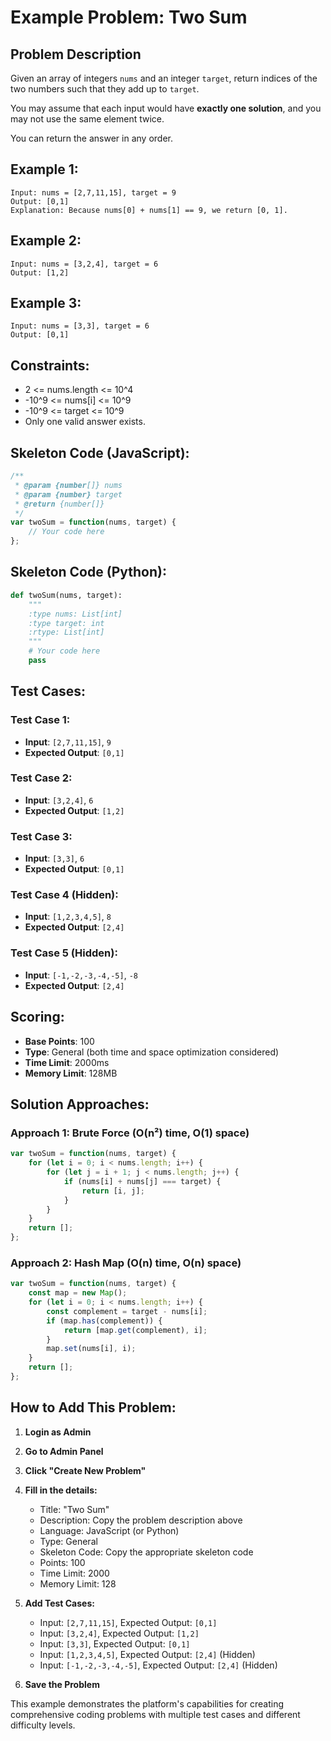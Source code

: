 # Example Problem: Two Sum

## Problem Description

Given an array of integers `nums` and an integer `target`, return indices of the two numbers such that they add up to `target`.

You may assume that each input would have **exactly one solution**, and you may not use the same element twice.

You can return the answer in any order.

## Example 1:
```
Input: nums = [2,7,11,15], target = 9
Output: [0,1]
Explanation: Because nums[0] + nums[1] == 9, we return [0, 1].
```

## Example 2:
```
Input: nums = [3,2,4], target = 6
Output: [1,2]
```

## Example 3:
```
Input: nums = [3,3], target = 6
Output: [0,1]
```

## Constraints:
- 2 <= nums.length <= 10^4
- -10^9 <= nums[i] <= 10^9
- -10^9 <= target <= 10^9
- Only one valid answer exists.

## Skeleton Code (JavaScript):
```javascript
/**
 * @param {number[]} nums
 * @param {number} target
 * @return {number[]}
 */
var twoSum = function(nums, target) {
    // Your code here
};
```

## Skeleton Code (Python):
```python
def twoSum(nums, target):
    """
    :type nums: List[int]
    :type target: int
    :rtype: List[int]
    """
    # Your code here
    pass
```

## Test Cases:

### Test Case 1:
- **Input**: `[2,7,11,15]`, `9`
- **Expected Output**: `[0,1]`

### Test Case 2:
- **Input**: `[3,2,4]`, `6`
- **Expected Output**: `[1,2]`

### Test Case 3:
- **Input**: `[3,3]`, `6`
- **Expected Output**: `[0,1]`

### Test Case 4 (Hidden):
- **Input**: `[1,2,3,4,5]`, `8`
- **Expected Output**: `[2,4]`

### Test Case 5 (Hidden):
- **Input**: `[-1,-2,-3,-4,-5]`, `-8`
- **Expected Output**: `[2,4]`

## Scoring:
- **Base Points**: 100
- **Type**: General (both time and space optimization considered)
- **Time Limit**: 2000ms
- **Memory Limit**: 128MB

## Solution Approaches:

### Approach 1: Brute Force (O(n²) time, O(1) space)
```javascript
var twoSum = function(nums, target) {
    for (let i = 0; i < nums.length; i++) {
        for (let j = i + 1; j < nums.length; j++) {
            if (nums[i] + nums[j] === target) {
                return [i, j];
            }
        }
    }
    return [];
};
```

### Approach 2: Hash Map (O(n) time, O(n) space)
```javascript
var twoSum = function(nums, target) {
    const map = new Map();
    for (let i = 0; i < nums.length; i++) {
        const complement = target - nums[i];
        if (map.has(complement)) {
            return [map.get(complement), i];
        }
        map.set(nums[i], i);
    }
    return [];
};
```

## How to Add This Problem:

1. **Login as Admin**
2. **Go to Admin Panel**
3. **Click "Create New Problem"**
4. **Fill in the details:**
   - Title: "Two Sum"
   - Description: Copy the problem description above
   - Language: JavaScript (or Python)
   - Type: General
   - Skeleton Code: Copy the appropriate skeleton code
   - Points: 100
   - Time Limit: 2000
   - Memory Limit: 128

5. **Add Test Cases:**
   - Input: `[2,7,11,15]`, Expected Output: `[0,1]`
   - Input: `[3,2,4]`, Expected Output: `[1,2]`
   - Input: `[3,3]`, Expected Output: `[0,1]`
   - Input: `[1,2,3,4,5]`, Expected Output: `[2,4]` (Hidden)
   - Input: `[-1,-2,-3,-4,-5]`, Expected Output: `[2,4]` (Hidden)

6. **Save the Problem**

This example demonstrates the platform's capabilities for creating comprehensive coding problems with multiple test cases and different difficulty levels.

